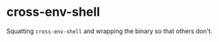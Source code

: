 cross-env-shell
===============

Squatting `cross-env-shell` and wrapping the binary so that others don't.
